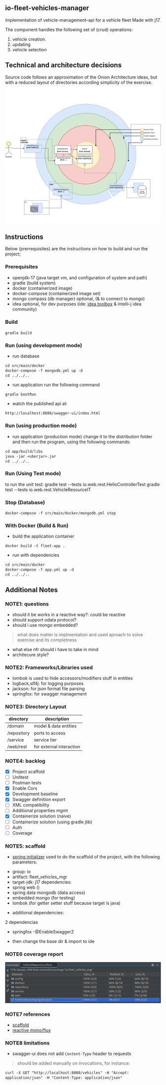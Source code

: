 io-fleet-vehicles-manager
--------------------------------
implementation of vehicle-management-api for a vehicle fleet
Made with j17.

The component handles the following set of (crud) operations:

1. vehicle creation.
2. updating
3. vehicle selection

## Technical and architecture decisions
Source code follows an approximation of the Onion Architecture ideas, 
but with a reduced layout of directories according simplicity of the exercise.
![hld-app-drawio](./docs/01_HLD_App.drawio.png)

## Instructions
Below (prerrequisites) are the instructions on how to build and run the project;

### Prerequisites

* openjdk-17 (java target vm, and configuration of system and path)
* gradle (build system)
* docker (containerized image)
* docker-compose (containerized image set)
* mongo compass (db manager) optional, (& to connect to mongo)
* idea optional, for dev purposes (ide: [idea toolbox](https://www.jetbrains.com/toolbox-app/)
  & intelli-j idea community)

### Build

`gradle build`

### Run (using development mode)
* run database
```
cd src/main/docker
docker-compose -f mongodb.yml up -d
cd ../../..
```
* run application
run the following command
```
gradle bootRun
```
* watch the published api at:
```
http://localhost:8080/swagger-ui/index.html
```


### Run (using production mode)
* run application (production mode)
  change it to the distribution folder
  and then run the program, using the following commands:
```
cd app/build/libs
java -jar <uberjar>.jar
cd ../../..
```

### Run (Using Test mode)

to run the unit test:
gradle test --tests io.web.rest.HelloControllerTest
gradle test --tests io.web.rest.VehicleResourceIT


### Stop (Database)
```
docker-compose -f src/main/docker/mongodb.yml stop
```

### With Docker (Build & Run)
* build the application container
```
docker build -t fleet-app .
```
* run with dependencies
```
cd src/main/docker
docker-compose -f app.yml up -d
cd ../../..
```

## Additional Notes

### **NOTE1**: questions

* should it be works in a reactive way?: could be reactive
* should support odata protocol?
* should i use mongo embedded? 
> what does matter is implmentation and used aproach to solve exercise and its completness
* what else nfr should i have to take in mind
* architecure style?


### **NOTE2**: Frameworks/Libraries used
- lombok is used to hide accessors/modifiers stuff in entities
- logback,slf4j: for logging purposes
- jackson: for json format file parsing
- springfox: for swagger management

### **NOTE3**: Directory Layout

| directory   | description
|-------------|------------------------------|
| /domain     | model & data entities        |
| /repository | ports to access              |
| /service    | service tier                 |
| /web/rest   | for external interaction     |


### **NOTE4**: backlog

- [x] Project scaffold
- [ ] Unittest
- [ ] Postman tests
- [x] Enable Cors
- [x] Development baseline
- [x] Swagger definition export
- [ ] XML compatibility
- [ ] Additional properties mgmt
- [x] Containerize solution (naive)
- [ ] Containerize solution (using gradle jlib)
- [ ] Auth
- [ ] Coverage

### **NOTE5**: scaffold

* [spring initializer](https://start.spring.io/) used to do the scaffold of the project, with the following 
parameters:
- group: io
- artifact: fleet_vehicles_mgr
- target-jdk: j17
dependencies: 
- spring web ()
- spring data mongodb (data access)
- embedded mongo (for testing)
- lombok (for getter setter stuff because target is java)

* additional dependencies:

2 dependencias
- springfox
-@EnableSwagger2

* then change the base dir & import to ide


### **NOTE6** coverage report
![idea-coverage-report](./docs/idea_jacoco_coverage_report.png)

### **NOTE7** references
* [scaffold](https://www.youtube.com/watch?v=OtBukxJy4kg)
* [reactive mono/flux](https://www.youtube.com/watch?v=3J_X1srMk3s)

### **NOTE8** limitations
* swagger-ui does not add `Content-Type` header to requests
 > should be added manually on invocations, for instance:
```
curl -X GET "http://localhost:8080/vehicles" -H "Accept: application/json" -H "Content-Type: application/json"
```